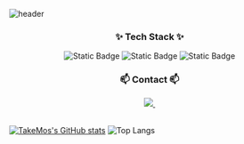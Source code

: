 ![header](https://capsule-render.vercel.app/api?type=rounded&color=007FFF&height=300&section=header&text=Welcome%20to%20Jamie's%20Github&fontSize=60&animation=twinkling)

<h3 align="center">✨ Tech Stack ✨</h3>
<div align="center">
  
![Static Badge](https://img.shields.io/badge/Swift-%23F05138?logo=Swift&logoColor=white) ![Static Badge](https://img.shields.io/badge/SwiftUI-blue?logo=Swift&logoColor=black)
 ![Static Badge](https://img.shields.io/badge/Unity-%23FFFFFF?logo=Unity&logoColor=black)


</div>

<h3 align="center">📫 Contact 📫</h3>
<div align="center">
  <a href="mailto:oka1313@gmail.com">
    <img
      src="https://img.shields.io/badge/kangh0423@gmail.com-D14836?style=for-the-badge&logo=gmail&logoColor=white"/>&nbsp
  </a>
</div>
<br>

[![TakeMos's GitHub stats](https://github-readme-stats.vercel.app/api?username=TakeMos)](https://github.com/anuraghazra/github-readme-stats) ![Top Langs](https://github-readme-stats.vercel.app/api/top-langs/?username=TakeMos&layout=compact)
